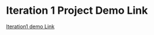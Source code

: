 # Iteration 1 Project Demo Link

[Iteration1 demo Link](https://drive.google.com/file/d/1yvZPo0H2BGOvWBScHvu4IcTrskMEUWwB/view?usp=sharing)

